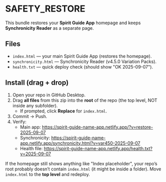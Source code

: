 # SAFETY_RESTORE

This bundle restores your **Spirit Guide App** homepage and keeps **Synchronicity Reader** as a separate page.

## Files
- `index.html` — your main Spirit Guide App (restores the homepage).
- `synchronicity.html` — Synchronicity Reader (v4.5.0 Variation Packs).
- `health.txt` — quick deploy check (should show "OK 2025-09-07").

## Install (drag + drop)
1) Open your repo in GitHub Desktop.
2) Drag **all files** from this zip into the **root** of the repo (the top level, NOT inside any subfolder).
   - If prompted, click **Replace** for `index.html`.
3) Commit → Push.
4) Verify:
   - Main app: https://spirit-guide-name-app.netlify.app/?v=restore-2025-09-07
   - Synchronicity: https://spirit-guide-name-app.netlify.app/synchronicity.html?v=var450-2025-09-07
   - Health file: https://spirit-guide-name-app.netlify.app/health.txt?v=2025-09-07

If the homepage still shows anything like "Index placeholder", your repo’s root probably doesn’t contain `index.html` (it might be inside a folder). Move `index.html` to the **top level** and redeploy.
